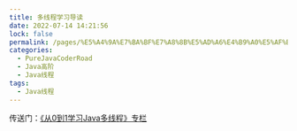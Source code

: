 ```yaml
---
title: 多线程学习导读
date: 2022-07-14 14:21:56
lock: false
permalink: /pages/%E5%A4%9A%E7%BA%BF%E7%A8%8B%E5%AD%A6%E4%B9%A0%E5%AF%BC%E8%AF%BB
categories:
  - PureJavaCoderRoad
  - Java高阶
  - Java线程
tags:
  - Java线程
---
```



传送门：[《从0到1学习Java多线程》专栏](/pages/%EF%BC%88%E4%B8%80%EF%BC%89%E7%BA%BF%E7%A8%8B%E6%98%AF%E4%BB%80%E4%B9%88)